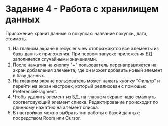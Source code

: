 # Задание 4 - Работа с хранилищем данных
Приложение хранит данные о покупках: название покупки, дата, стоимоть.
1. На главном экране в recycler view отображаются все элементы из базы данных приложения.
При первом запуске приложения БД заполняется случайными значениями.
2. После нажатия на кнопку "+" пользователь перенаправляется на экран добавления элемента,
где он может добавить новый элемент в базу данных.
3. На главном экране пользователь может нажать кнопку "Фильтр" и перейти на экран настроек,
который реализован с помощью PreferenceFragment.
4. Чтобы удалить элемент из БД, на главном экране надо смахнуть соответсвующий элемент списка.
Редактирование происходит по длинному нажатию на элемент списка.
5. В настройках можно выбрать тип работы с базой данных: посредством Room или Cursor.